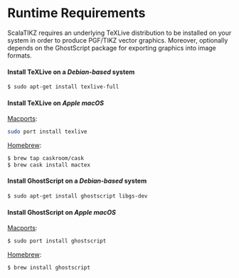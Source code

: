 # Runtime Requirements

ScalaTIKZ requires an underlying TeXLive distribution to be installed on your system
in order to produce PGF/TIKZ vector graphics. Moreover, optionally depends on the GhostScript package for exporting graphics into image formats.

#### Install TeXLive on a ***Debian-based*** system

```bash
$ sudo apt-get install texlive-full
```

#### Install TeXLive on ***Apple macOS***

[Macports](https://www.macports.org):
```bash
sudo port install texlive
```

[Homebrew](http://brew.sh):
```bash
$ brew tap caskroom/cask
$ brew cask install mactex
```

#### Install GhostScript on a ***Debian-based*** system

```bash
$ sudo apt-get install ghostscript libgs-dev
```

#### Install GhostScript on ***Apple macOS***

[Macports](https://www.macports.org):
```bash
$ sudo port install ghostscript
```

[Homebrew](http://brew.sh):
```bash
$ brew install ghostscript
```
